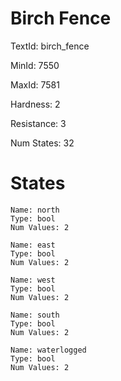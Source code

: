 # Birch Fence

TextId: birch_fence

MinId: 7550

MaxId: 7581

Hardness: 2

Resistance: 3


Num States: 32

# States
```
Name: north
Type: bool
Num Values: 2

Name: east
Type: bool
Num Values: 2

Name: west
Type: bool
Num Values: 2

Name: south
Type: bool
Num Values: 2

Name: waterlogged
Type: bool
Num Values: 2
```